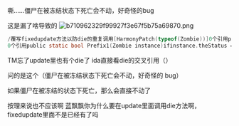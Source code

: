 嘶……僵尸在被冻结状态下死亡会不动，好奇怪的bug

这是漏了啥导致的
![b710962329f99927f3e67f5b75a69870.png](https://picgo18719498306.oss-cn-guangzhou.aliyuncs.com/b710962329f99927f3e67f5b75a69870.png)

```C
/覆写fixedupdate方法以防die的重复调用[HarmonyPatch(typeof(Zombie))]0个引用public class ZombiePatch[HarmonyPatch(nameof (Zombie.FixedUpdate))][HarmonyPrefix]0个引用public static bool Prefix(Zombie_instance)ifinstance.theStatus ==ZombieStatus.Dying){returnfalse:returntrue:/T忘记Update里面也有个die了HarmonyPatch(nameof (Zombie.Update))]HarmonyPrefix.
0个引用public static bool Prefix1(Zombie instance)ifinstance.theStatus ==ZombieStatus.Dying)returnfalse:returntrue:
```
TM忘了update里也有个die了
ida直接看die的交叉引用（）

问的是这个（僵尸在被冻结状态下死亡会不动，好奇怪的 bug）

如果僵尸在被冻结的状态下死亡，那么会直接不动了

按理来说也不应该啊
蓝飘飘你为什么要在update里面调用die方法啊，fixedupdate里面不是已经有了吗